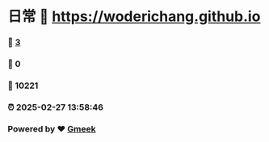 # 日常 :link: https://woderichang.github.io 
### :page_facing_up: [3](https://woderichang.github.io/tag.html) 
### :speech_balloon: 0 
### :hibiscus: 10221 
### :alarm_clock: 2025-02-27 13:58:46 
### Powered by :heart: [Gmeek](https://github.com/Meekdai/Gmeek)
